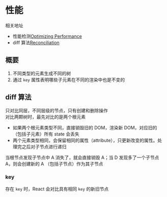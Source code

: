 # 性能

相关地址

- 性能检测[Optimizing Performance](https://reactjs.org/docs/optimizing-performance.html)
- diff 算法[Reconciliation](https://reactjs.org/docs/reconciliation.html)

## 概要

1. 不同类型的元素生成不同的树
2. 通过 `key` 属性表明哪些子元素在不同的渲染中也是不变的

## diff 算法

只对比同层，不同层级的节点，只有创建和删除操作  
对比两颗树时，最先对比的是两个根元素

- 如果两个根元素类型不同，直接销毁旧的 DOM，渲染新 DOM，对应旧的（包括子元素）所有 state 会丢失
- 两个元素类型相同，会保留相同的属性（attribute），只更新改变的属性。处理完之后对子节点进行递归

当根节点发现子节点中 A 消失了，就会直接销毁 A；当 D 发现多了一个子节点 A，则会创建新的 A （包括子节点）作为其子节点

### key

存在 `key` 时，React 会对比具有相同 `key` 的新旧节点
